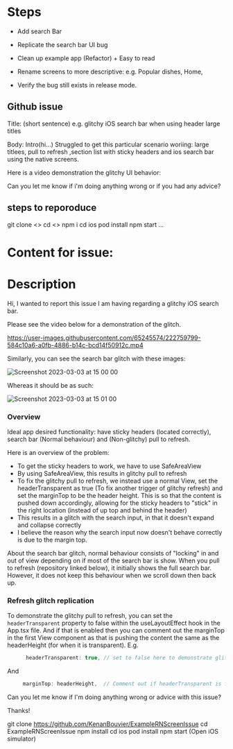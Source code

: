 # Steps

- Add search Bar
- Replicate the search bar UI bug

- Clean up example app (Refactor) + Easy to read
- Rename screens to more descriptive: e.g. Popular dishes, Home,

- Verify the bug still exists in release mode.

## Github issue

Title: (short sentence) e.g. glitchy iOS search bar when using header large titles

Body:
Intro(hi...)
Struggled to get this particular scenario woriing: large titlees, pull to refresh ,section list with sticky headers and ios search bar using the native screens.

Here is a video demonstration the glitchy UI behavior: <show video>

Can you let me know if i'm doing anything wrong or if you had any advice?

## steps to reporoduce

git clone <>
cd <>
npm i
cd ios
pod install
npm start
...

# Content for issue:

# Description

Hi, I wanted to report this issue I am having regarding a glitchy iOS search bar.

Please see the video below for a demonstration of the glitch.

https://user-images.githubusercontent.com/65245574/222759799-584c10a6-a0fb-4886-b14c-bcd14f50912c.mp4

Similarly, you can see the search bar glitch with these images:

![Screenshot 2023-03-03 at 15 00 00](https://user-images.githubusercontent.com/65245574/222753459-b886d8ad-ab48-4a8b-a95e-b74e9e88fdc2.png)

Whereas it should be as such:

![Screenshot 2023-03-03 at 15 01 00](https://user-images.githubusercontent.com/65245574/222753625-737378ad-8485-45e8-8ca7-7f2dbb6b7679.png)

### Overview

Ideal app desired functionality: have sticky headers (located correctly), search bar (Normal behaviour) and (Non-glitchy) pull to refresh.

Here is an overview of the problem:

- To get the sticky headers to work, we have to use SafeAreaView
- By using SafeAreaView, this results in glitchy pull to refresh
- To fix the glitchy pull to refresh, we instead use a normal View, set the headerTransparent as true (To fix another trigger of glitchy refresh) and set the marginTop to be the header height. This is so that the content is pushed down accordingly, allowing for the sticky headers to "stick" in the right location (instead of up top and behind the header)
- This results in a glitch with the search input, in that it doesn't expand and collapse correctly
- I believe the reason why the search input now doesn't behave correctly is due to the margin top.

About the search bar glitch, normal behaviour consists of "locking" in and out of view depending on if most of the search bar is show. When you pull to refresh (repository linked below), it initially shows the full search bar. However, it does not keep this behaviour when we scroll down then back up.

### Refresh glitch replication

To demonstrate the glitchy pull to refresh, you can set the `headerTransparent` property to false within the useLayoutEffect hook in the App.tsx file. And if that is enabled then you can comment out the marginTop in the first View component as that is pushing the content the same as the headerHeight (for when it is transparent).
E.g.

```typescript
      headerTransparent: true, // set to false here to demonstrate glitchy activity indicator/pull to refresh.
```

And

```typescript
     marginTop: headerHeight,  // Comment out if headerTransparent is false. I.e testing out glitchy refresh control.
```

Can you let me know if I'm doing anything wrong or advice with this issue?

Thanks!

git clone https://github.com/KenanBouvier/ExampleRNScreenIssue
cd ExampleRNScreenIssue
npm install
cd ios
pod install
npm start
(Open iOS simulator)
